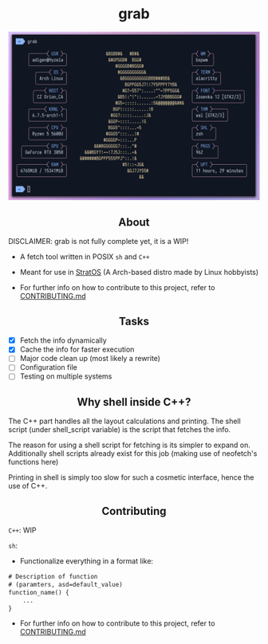 <div align="center">

# grab

</div>

![asd](./screenshots/hero.png)

<!-- <img title="" src="https://i.imgur.com/Kq4ER0L.png" alt="Linux Club Logo" data-align="center"> -->

<div align="center">

## About

</div>

DISCLAIMER: grab is not fully complete yet, it is a WIP!

-   A fetch tool written in POSIX `sh` and `C++`

-   Meant for use in [StratOS](https://github.com/StratOS-Linux/StratOS-iso) (A Arch-based distro made by Linux hobbyists)

-   For further info on how to contribute to this project, refer to [CONTRIBUTING.md](CONTRIBUTING.md)

<div align="center">

## Tasks

</div>

-   [x] Fetch the info dynamically
-   [x] Cache the info for faster execution
-   [ ] Major code clean up (most likely a rewrite)
-   [ ] Configuration file
-   [ ] Testing on multiple systems

<div align="center">

## Why shell inside C++?

</div>

The C++ part handles all the layout calculations and printing. The shell script (under shell_script variable) is the script that fetches the info.

The reason for using a shell script for fetching is its simpler to expand on. Additionally shell scripts already exist for this job (making use of neofetch's functions here)

Printing in shell is simply too slow for such a cosmetic interface, hence the use of C++.

<div align="center">

## Contributing

</div>

`C++`: WIP

`sh`:

-   Functionalize everything in a format like:

```shell
# Description of function
# (paramters, asd=default_value)
function_name() {
    ...
}
```

-   For further info on how to contribute to this project, refer to [CONTRIBUTING.md](CONTRIBUTING.md)
